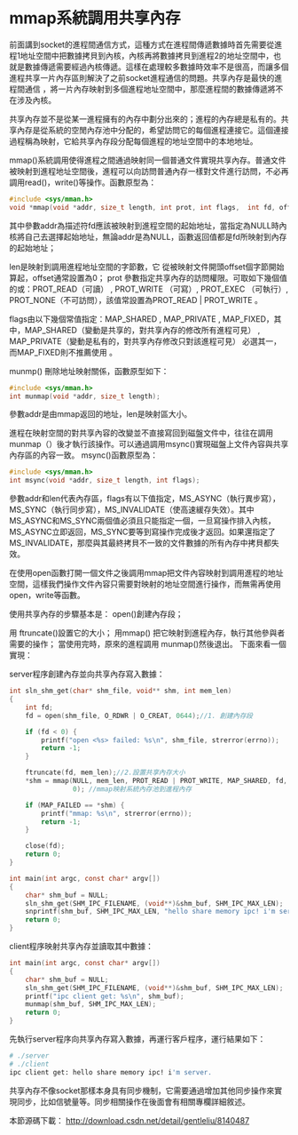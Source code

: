 # mmap系統調用共享內存


前面講到socket的進程間通信方式，這種方式在進程間傳遞數據時首先需要從進程1地址空間中把數據拷貝到內核，內核再將數據拷貝到進程2的地址空間中，也就是數據傳遞需要經過內核傳遞。這樣在處理較多數據時效率不是很高，而讓多個進程共享一片內存區則解決了之前socket進程通信的問題。共享內存是最快的進程間通信 ，將一片內存映射到多個進程地址空間中，那麼進程間的數據傳遞將不在涉及內核。


共享內存並不是從某一進程擁有的內存中劃分出來的；進程的內存總是私有的。共享內存是從系統的空閒內存池中分配的，希望訪問它的每個進程連接它。這個連接過程稱為映射，它給共享內存段分配每個進程的地址空間中的本地地址。


mmap()系統調用使得進程之間通過映射同一個普通文件實現共享內存。普通文件被映射到進程地址空間後，進程可以向訪問普通內存一樣對文件進行訪問，不必再調用read()，write()等操作。函數原型為：

```c
#include <sys/mman.h>
void *mmap(void *addr, size_t length, int prot, int flags,  int fd, off_t offset); 
```

其中參數addr為描述符fd應該被映射到進程空間的起始地址，當指定為NULL時內核將自己去選擇起始地址，無論addr是為NULL，函數返回值都是fd所映射到內存的起始地址；

len是映射到調用進程地址空間的字節數，它 從被映射文件開頭offset個字節開始算起，offset通常設置為0；
prot 參數指定共享內存的訪問權限。可取如下幾個值的或：PROT_READ（可讀） , PROT_WRITE （可寫）, PROT_EXEC （可執行）, PROT_NONE（不可訪問），該值常設置為PROT_READ | PROT_WRITE 。

flags由以下幾個常值指定：MAP_SHARED , MAP_PRIVATE , MAP_FIXED，其中，MAP_SHARED（變動是共享的，對共享內存的修改所有進程可見） , MAP_PRIVATE（變動是私有的，對共享內存修改只對該進程可見）   必選其一，而MAP_FIXED則不推薦使用 。

munmp() 刪除地址映射關係，函數原型如下：

```c
#include <sys/mman.h>
int munmap(void *addr, size_t length);
```

參數addr是由mmap返回的地址，len是映射區大小。

進程在映射空間的對共享內容的改變並不直接寫回到磁盤文件中，往往在調用munmap（）後才執行該操作。可以通過調用msync()實現磁盤上文件內容與共享內存區的內容一致。 msync()函數原型為：

```c
#include <sys/mman.h>
int msync(void *addr, size_t length, int flags);
```

參數addr和len代表內存區，flags有以下值指定，MS_ASYNC（執行異步寫）， MS_SYNC（執行同步寫），MS_INVALIDATE（使高速緩存失效）。其中MS_ASYNC和MS_SYNC兩個值必須且只能指定一個，一旦寫操作排入內核，MS_ASYNC立即返回，MS_SYNC要等到寫操作完成後才返回。如果還指定了MS_INVALIDATE，那麼與其最終拷貝不一致的文件數據的所有內存中拷貝都失效。


在使用open函數打開一個文件之後調用mmap把文件內容映射到調用進程的地址空間，這樣我們操作文件內容只需要對映射的地址空間進行操作，而無需再使用open，write等函數。

使用共享內存的步驟基本是：
open()創建內存段；


用 ftruncate()設置它的大小；
用mmap() 把它映射到進程內存，執行其他參與者需要的操作；
當使用完時，原來的進程調用 munmap()然後退出。
下面來看一個實現：

server程序創建內存並向共享內存寫入數據：

```c
int sln_shm_get(char* shm_file, void** shm, int mem_len)
{
    int fd;
    fd = open(shm_file, O_RDWR | O_CREAT, 0644);//1. 創建內存段

    if (fd < 0) {
        printf("open <%s> failed: %s\n", shm_file, strerror(errno));
        return -1;
    }

    ftruncate(fd, mem_len);//2.設置共享內存大小
    *shm = mmap(NULL, mem_len, PROT_READ | PROT_WRITE, MAP_SHARED, fd,
                0); //mmap映射系統內存池到進程內存

    if (MAP_FAILED == *shm) {
        printf("mmap: %s\n", strerror(errno));
        return -1;
    }

    close(fd);
    return 0;
}

int main(int argc, const char* argv[])
{
    char* shm_buf = NULL;
    sln_shm_get(SHM_IPC_FILENAME, (void**)&shm_buf, SHM_IPC_MAX_LEN);
    snprintf(shm_buf, SHM_IPC_MAX_LEN, "hello share memory ipc! i'm server.");
    return 0;
}
```

client程序映射共享內存並讀取其中數據：

```c
int main(int argc, const char* argv[])
{
    char* shm_buf = NULL;
    sln_shm_get(SHM_IPC_FILENAME, (void**)&shm_buf, SHM_IPC_MAX_LEN);
    printf("ipc client get: %s\n", shm_buf);
    munmap(shm_buf, SHM_IPC_MAX_LEN);
    return 0;
}
```

先執行server程序向共享內存寫入數據，再運行客戶程序，運行結果如下：

```sh
# ./server
# ./client
ipc client get: hello share memory ipc! i'm server.
```

共享內存不像socket那樣本身具有同步機制，它需要通過增加其他同步操作來實現同步，比如信號量等。同步相關操作在後面會有相關專欄詳細敘述。

本節源碼下載：
http://download.csdn.net/detail/gentleliu/8140487
